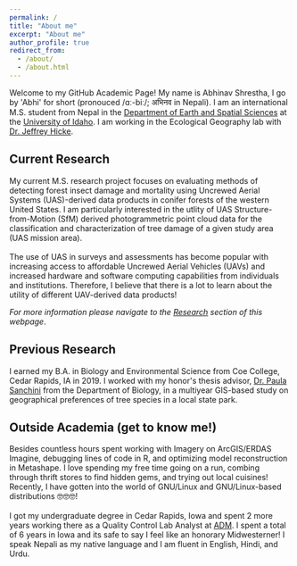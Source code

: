 ```yaml
---
permalink: /
title: "About me"
excerpt: "About me"
author_profile: true
redirect_from: 
  - /about/
  - /about.html
---
```

Welcome to my GitHub Academic Page! My name is Abhinav Shrestha, I go by 'Abhi' for short (pronouced /ɑː-biː/; अभिनव in Nepali). I am an international M.S. student from Nepal in the <a href = "https://www.uidaho.edu/sci/ess" target="_blank">Department of Earth and Spatial Sciences</a> at the <a href = "https://www.uidaho.edu/" target="_blank">University of Idaho</a>. I am working in the Ecological Geography lab with <a href = "https://webpages.uidaho.edu/~jhicke/" target="_blank">Dr. Jeffrey Hicke</a>.

## Current Research
My current M.S. research project focuses on evaluating methods of detecting forest insect damage and mortality using Uncrewed Aerial Systems (UAS)-derived data products in conifer forests of the western United States. I am particularly interested in the utlity of UAS Structure-from-Motion (SfM) derived photogrammetric point cloud data for the classification and characterization of tree damage of a given study area (UAS mission area). 
<br>
<br>
The use of UAS in surveys and assessments has become popular with increasing access to affordable Uncrewed Aerial Vehicles (UAVs) and increased hardware and software computing capabilities from individuals and institutions. Therefore, I believe that there is a lot to learn about the utility of different UAV-derived data products!  

*For more information please navigate to the [Research](/research/) section of this webpage*. 

## Previous Research 
I earned my B.A. in Biology and Environmental Science from Coe College, Cedar Rapids, IA in 2019. I worked with my honor's thesis advisor, <a href = "https://www.coe.edu/academics/majors-areas-study/biology/faculty"  target="_blank">Dr. Paula Sanchini</a> from the Department of Biology, in a multiyear GIS-based study on geographical preferences of tree species in a local state park. 

## Outside Academia (get to know me!)
Besides countless hours spent working with Imagery on ArcGIS/ERDAS Imagine, debugging lines of code in R, and optimizing model reconstruction in Metashape. I love spending my free time going on a run, combing through thrift stores to find hidden gems, and trying out local cuisines! Recently, I have gotten into the world of GNU/Linux and GNU/Linux-based distributions 🤓🤓🤓!
<br>
<br>
I got my undergraduate degree in Cedar Rapids, Iowa and spent 2 more years working there as a Quality Control Lab Analyst at <a href = "https://www.adm.com/en-us/" target="_blank">ADM</a>. I spent a total of 6 years in Iowa and its safe to say I feel like an honorary Midwesterner! I speak Nepali as my native language and I am fluent in English, Hindi, and Urdu.  
